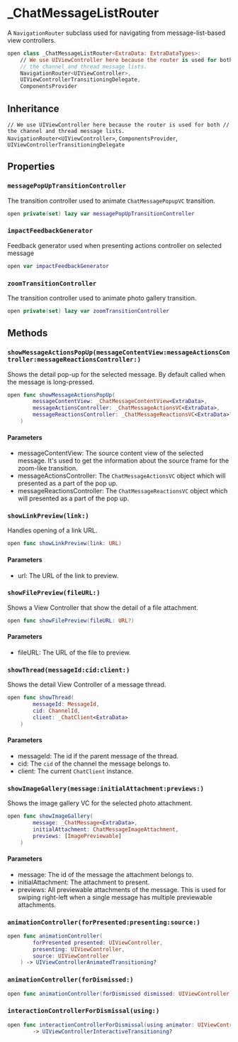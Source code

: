 # \_ChatMessageListRouter

A `NavigationRouter` subclass used for navigating from message-list-based view controllers.

``` swift
open class _ChatMessageListRouter<ExtraData: ExtraDataTypes>:
    // We use UIViewController here because the router is used for both
    // the channel and thread message lists.
    NavigationRouter<UIViewController>,
    UIViewControllerTransitioningDelegate,
    ComponentsProvider
```

## Inheritance

`// We use UIViewController here because the router is used for both // the channel and thread message lists. NavigationRouter<UIViewController>`, `ComponentsProvider`, `UIViewControllerTransitioningDelegate`

## Properties

### `messagePopUpTransitionController`

The transition controller used to animate `ChatMessagePopupVC` transition.

``` swift
open private(set) lazy var messagePopUpTransitionController 
```

### `impactFeedbackGenerator`

Feedback generator used when presenting actions controller on selected message

``` swift
open var impactFeedbackGenerator 
```

### `zoomTransitionController`

The transition controller used to animate photo gallery transition.

``` swift
open private(set) lazy var zoomTransitionController 
```

## Methods

### `showMessageActionsPopUp(messageContentView:messageActionsController:messageReactionsController:)`

Shows the detail pop-up for the selected message. By default called when the message is long-pressed.

``` swift
open func showMessageActionsPopUp(
        messageContentView: _ChatMessageContentView<ExtraData>,
        messageActionsController: _ChatMessageActionsVC<ExtraData>,
        messageReactionsController: _ChatMessageReactionsVC<ExtraData>?
    ) 
```

#### Parameters

  - messageContentView: The source content view of the selected message. It's used to get the information about the source frame for the zoom-like transition.
  - messageActionsController: The `ChatMessageActionsVC` object which will presented as a part of the pop up.
  - messageReactionsController: The `ChatMessageReactionsVC` object which will presented as a part of the pop up.

### `showLinkPreview(link:)`

Handles opening of a link URL.

``` swift
open func showLinkPreview(link: URL) 
```

#### Parameters

  - url: The URL of the link to preview.

### `showFilePreview(fileURL:)`

Shows a View Controller that show the detail of a file attachment.

``` swift
open func showFilePreview(fileURL: URL?) 
```

#### Parameters

  - fileURL: The URL of the file to preview.

### `showThread(messageId:cid:client:)`

Shows the detail View Controller of a message thread.

``` swift
open func showThread(
        messageId: MessageId,
        cid: ChannelId,
        client: _ChatClient<ExtraData>
    ) 
```

#### Parameters

  - messageId: The id if the parent message of the thread.
  - cid: The `cid` of the channel the message belongs to.
  - client: The current `ChatClient` instance.

### `showImageGallery(message:initialAttachment:previews:)`

Shows the image gallery VC for the selected photo attachment.

``` swift
open func showImageGallery(
        message: _ChatMessage<ExtraData>,
        initialAttachment: ChatMessageImageAttachment,
        previews: [ImagePreviewable]
    ) 
```

#### Parameters

  - message: The id of the message the attachment belongs to.
  - initialAttachment: The attachment to present.
  - previews: All previewable attachments of the message. This is used for swiping right-left when a single message has multiple previewable attachments.

### `animationController(forPresented:presenting:source:)`

``` swift
open func animationController(
        forPresented presented: UIViewController,
        presenting: UIViewController,
        source: UIViewController
    ) -> UIViewControllerAnimatedTransitioning? 
```

### `animationController(forDismissed:)`

``` swift
open func animationController(forDismissed dismissed: UIViewController) -> UIViewControllerAnimatedTransitioning? 
```

### `interactionControllerForDismissal(using:)`

``` swift
open func interactionControllerForDismissal(using animator: UIViewControllerAnimatedTransitioning)
        -> UIViewControllerInteractiveTransitioning? 
```
